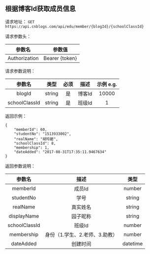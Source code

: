 ## 根据博客Id获取成员信息
请求地址：
`GET https://api.cnblogs.com/api/edu/member/{blogId}/{schoolClassId}`

请求参数头：

|参数名|参数值|
|:---:|:---:|
|Authorization|Bearer {token}|


请求参数说明：

|参数名|类型|必须|描述|示例 e.g.|
|:---:|:---:|:---:|:---:|:---:|
|blogId|string|是|博客Id|10000|
|schoolClassId|string|是|班级Id	|1|


返回示例：
```
{
    "memberId": 60,
    "studentNo": "1513933002",
    "realName": "胡玲碧",
    "schoolClassId": 8,
    "membership": 1,
    "dateAdded": "2017-08-31T17:35:11.9467634"
}
```


返回参数说明：

|参数名|描述|类型|
|:---:|:---:|:---:|
|memberId|成员Id|number|
|studentNo|学号|string|
|realName|真实姓名|string|
|displayName|园子昵称|string|
|schoolClassId|班级Id|number|
|membership|身份（1.学生、2.老师、3.助教）|number|
|dateAdded|创建时间|datetime|









